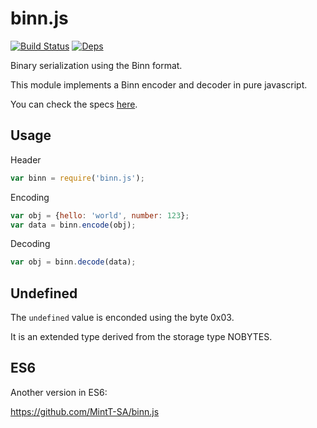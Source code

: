 binn.js
=======
[![Build Status](https://travis-ci.org/liteserver/binn.js.svg?branch=master)](https://travis-ci.org/liteserver/binn.js)
[![Deps](https://img.shields.io/badge/dependencies-none-brightgreen.svg)]()

Binary serialization using the Binn format.

This module implements a Binn encoder and decoder in pure javascript.

You can check the specs [here](https://github.com/liteserver/binn/blob/master/spec.md).


Usage
-----

Header

```javascript
var binn = require('binn.js');
```

Encoding

```javascript
var obj = {hello: 'world', number: 123};
var data = binn.encode(obj);
```

Decoding

```javascript
var obj = binn.decode(data);
```

Undefined
---------

The `undefined` value is enconded using the byte 0x03.

It is an extended type derived from the storage type NOBYTES.


ES6
---

Another version in ES6:

https://github.com/MintT-SA/binn.js
